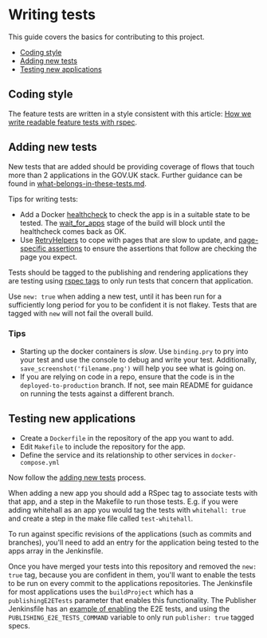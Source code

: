 # Writing tests

This guide covers the basics for contributing to this project.

- [Coding style](#coding-style)
- [Adding new tests](#adding-new-tests)
- [Testing new applications](#testing-new-applications)

## Coding style

The feature tests are written in a style consistent with this article:
[How we write readable feature tests with rspec][readable-feature-tests].

[readable-feature-tests]: https://about.futurelearn.com/blog/how-we-write-readable-feature-tests-with-rspec

## Adding new tests

New tests that are added should be providing coverage of flows that touch more
than 2 applications in the GOV.UK stack. Further guidance can be found in
[what-belongs-in-these-tests.md](docs/what-belongs-in-these-tests.md).

Tips for writing tests:

  - Add a Docker [healthcheck][docker-healthcheck] to check the app is in a suitable state to be tested. The [wait_for_apps][docker_rake] stage of the build will block until the healthcheck comes back as OK.
  - Use [RetryHelpers][retry-helpers] to cope with pages that are slow to update, and [page-specific assertions][fb24c2] to ensure the assertions that follow are checking the page you expect.

Tests should be tagged to the publishing and rendering applications they are
testing using [rspec tags][] to only run tests that concern that application.

Use `new: true` when adding a new test, until it has been run for a sufficiently long period for you to be confident it is not flakey. Tests that are tagged with `new` will not fail the overall build.

### Tips
- Starting up the docker containers is _slow_. Use `binding.pry` to pry into your test and use the console to debug and write your test. Additionally, `save_screenshot('filename.png')` will help you see what is going on.
- If you are relying on code in a repo, ensure that the code is in the `deployed-to-production` branch. If not, see main README for guidance on running the tests against a different branch.

[docker-healthcheck]: https://docs.docker.com/engine/reference/builder/#healthcheck
[retry-helpers]: ./spec/support/retry_helpers.rb
[rspec tags]: https://relishapp.com/rspec/rspec-core/v/3-7/docs/command-line/tag-option
[docker_rake]: ./lib/tasks/docker.rake
[fb24c2]: https://github.com/alphagov/publishing-e2e-tests/commit/fb24c281c728424656410fb2e6c7d173e75ff2c3

## Testing new applications

- Create a `Dockerfile` in the repository of the app you want to add.
- Edit `Makefile` to include the repository for the app.
- Define the service and its relationship to other services in
  `docker-compose.yml`

Now follow the [adding new tests](#adding-new-tests) process.

When adding a new app you should add a RSpec tag to associate tests with that
app, and a step in the Makefile to run those tests. E.g. if you were adding
whitehall as an app you would tag the tests with `whitehall: true` and create a
step in the make file called `test-whitehall`.

To run against specific revisions of the applications (such as commits and branches),
you'll need to add an entry for the application being tested to the apps array in
the Jenkinsfile.

Once you have merged your tests into this repository and removed the `new: true`
tag, because you are confident in them, you'll want to enable the tests to be
run on every commit to the applications repositories.  The Jenkinsfile for
most applications uses the `buildProject` which  has a `publishingE2ETests`
parameter that enables this functionality. The Publisher Jenkinsfile has an
[example of enabling][publishing-jenkinsfile] the E2E tests,
and using the `PUBLISHING_E2E_TESTS_COMMAND` variable to only run
`publisher: true` tagged specs.

[docker compose]: https://docs.docker.com/compose/
[publishing-jenkinsfile]: https://github.com/alphagov/publisher/commit/712563d5d3e72685b1848bb61ea6cfc28b3449c3
